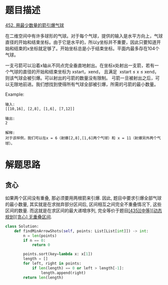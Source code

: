 # 题目描述

[452. 用最少数量的箭引爆气球](https://leetcode.cn/problems/minimum-number-of-arrows-to-burst-balloons/)

在二维空间中有许多球形的气球。对于每个气球，提供的输入是水平方向上，气球直径的开始和结束坐标。由于它是水平的，所以y坐标并不重要，因此只要知道开始和结束的x坐标就足够了。开始坐标总是小于结束坐标。平面内最多存在104个气球。

一支弓箭可以沿着x轴从不同点完全垂直地射出。在坐标x处射出一支箭，若有一个气球的直径的开始和结束坐标为 xstart，xend， 且满足  xstart ≤ x ≤ xend，则该气球会被引爆。可以射出的弓箭的数量没有限制。 弓箭一旦被射出之后，可以无限地前进。我们想找到使得所有气球全部被引爆，所需的弓箭的最小数量。

Example:
```
输入:
[[10,16], [2,8], [1,6], [7,12]]

输出:
2

解释:
对于该样例，我们可以在x = 6（射爆[2,8],[1,6]两个气球）和 x = 11（射爆另外两个气球）。
```

# 解题思路

## 贪心

如果两个区间没有重叠, 那必须要用两根箭来引爆. 因此, 题目中要求引爆全部气球的最小数量, 其实就是在求抛弃部分区间后, 区间相互之间完全不重叠情况下, 这些区间的数量. 而这就是在求区间的最大递增序列, 完全等价于题目[[435][中等][动态规划][贪心] 无重叠区间](/docs/problems/数组/435-无重叠区间.md).

```python
class Solution:
    def findMinArrowShots(self, points: List[List[int]]) -> int:
        n = len(points)
        if n == 0:
            return 0

        points.sort(key=lambda x: x[1])
        length = []
        for left, right in points:
            if len(length) == 0 or left > length[-1]:
                length.append(right)
        return len(length)
```

